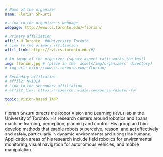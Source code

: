 ```yaml
---
# Name of the organizer
name: Florian Shkurti

# Link to the organizer's webpage
webpage: http://www.cs.toronto.edu/~florian/

# Primary affiliation
affil: U Toronto  ##University Toronto
# Link to the primary affiliation
affil_link: https://rvl.cs.toronto.edu/#/

# An image of the organizer (square aspect ratio works the best)
img: florian.jpg # (place in the `assets/img/organizers` directory)
# img_url: http://www.cs.toronto.edu/~florian/

# Secondary affiliation
# affil2: NVIDIA
# Link to the secondary affiliation
# affil2_link: https://research.nvidia.com/person/dieter-fox

topic: Vision-based TAMP
---
```


<!-- Whatever you write below will show up as the speaker's bio -->

Florian Shkurti directs the Robot Vision and Learning (RVL) lab at the University of Toronto. His research centers around robotics and spans machine learning, perception, planning and control. His group and him develop methods that enable robots to perceive, reason, and act effectively and safely, particularly in dynamic environments and alongside humans. Application areas of his research include field robotics for environmental monitoring, visual navigation for autonomous vehicles, and mobile manipulation.
